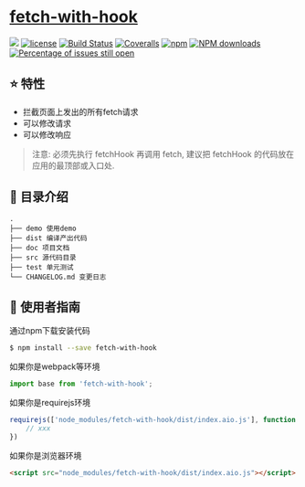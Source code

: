 # [fetch-with-hook](https://github.com/DarthVaderrr/fetch-with-hook)
[![](https://img.shields.io/badge/Powered%20by-jslib%20base-brightgreen.svg)](https://github.com/yanhaijing/jslib-base)
[![license](https://img.shields.io/badge/license-MIT-blue.svg)](https://github.com/DarthVaderrr/fetch-with-hook/blob/master/LICENSE)
[![Build Status](https://travis-ci.org/DarthVaderrr/fetch-with-hook.svg?branch=master)](https://travis-ci.org/DarthVaderrr/fetch-with-hook)
[![Coveralls](https://img.shields.io/coveralls/DarthVaderrr/fetch-with-hook.svg)](https://coveralls.io/github/DarthVaderrr/fetch-with-hook)
[![npm](https://img.shields.io/badge/npm-0.1.0-orange.svg)](https://www.npmjs.com/package/fetch-with-hook)
[![NPM downloads](http://img.shields.io/npm/dm/fetch-with-hook.svg?style=flat-square)](http://www.npmtrends.com/fetch-with-hook)
[![Percentage of issues still open](http://isitmaintained.com/badge/open/DarthVaderrr/fetch-with-hook.svg)](http://isitmaintained.com/project/DarthVaderrr/fetch-with-hook "Percentage of issues still open")


## :star: 特性

- 拦截页面上发出的所有fetch请求
- 可以修改请求
- 可以修改响应

> 注意: 必须先执行 fetchHook 再调用 fetch, 建议把 fetchHook 的代码放在应用的最顶部或入口处.


## :open_file_folder: 目录介绍

```
.
├── demo 使用demo
├── dist 编译产出代码
├── doc 项目文档
├── src 源代码目录
├── test 单元测试
└── CHANGELOG.md 变更日志
```

## :rocket: 使用者指南

通过npm下载安装代码

```bash
$ npm install --save fetch-with-hook
```

如果你是webpack等环境

```js
import base from 'fetch-with-hook';
```

如果你是requirejs环境

```js
requirejs(['node_modules/fetch-with-hook/dist/index.aio.js'], function (base) {
    // xxx
})
```

如果你是浏览器环境

```html
<script src="node_modules/fetch-with-hook/dist/index.aio.js"></script>
```
